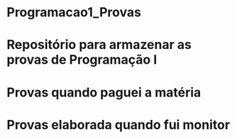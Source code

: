 # Programacao1_Provas
# Repositório para armazenar as provas de Programação I
# Provas quando paguei a matéria
# Provas elaborada quando fui monitor
